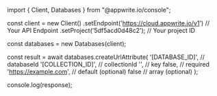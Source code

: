import { Client, Databases } from "@appwrite.io/console";

const client = new Client()
    .setEndpoint('https://cloud.appwrite.io/v1') // Your API Endpoint
    .setProject('5df5acd0d48c2'); // Your project ID

const databases = new Databases(client);

const result = await databases.createUrlAttribute(
    '[DATABASE_ID]', // databaseId
    '[COLLECTION_ID]', // collectionId
    '', // key
    false, // required
    'https://example.com', // default (optional)
    false // array (optional)
);

console.log(response);
